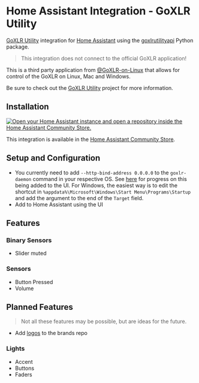 # Home Assistant Integration - GoXLR Utility

[GoXLR Utility](https://github.com/GoXLR-on-Linux/goxlr-utility) integration for [Home Assistant](https://www.home-assistant.io/) using the [goxlrutilityapi](https://github.com/timmo001/goxlr-utility-api-py) Python package.

> This integration does not connect to the official GoXLR application!

This is a third party application from [@GoXLR-on-Linux](https://github.com/GoXLR-on-Linux) that allows for control of the GoXLR on Linux, Mac and Windows.

Be sure to check out the [GoXLR Utility](https://github.com/GoXLR-on-Linux/goxlr-utility) project for more information.

## Installation

[![Open your Home Assistant instance and open a repository inside the Home Assistant Community Store.](https://my.home-assistant.io/badges/hacs_repository.svg)](https://my.home-assistant.io/redirect/hacs_repository/?owner=timmo001&repository=homeassistant-integration-goxlr-utility&category=integration)

This integration is available in the [Home Assistant Community Store](https://hacs.xyz/).

## Setup and Configuration

- You currently need to add `--http-bind-address 0.0.0.0` to the `goxlr-daemon` command in your respective OS. See [here](https://github.com/GoXLR-on-Linux/goxlr-utility/issues/64) for progress on this being added to the UI. For Windows, the easiest way is to edit the shortcut in `%appdata%\Microsoft\Windows\Start Menu\Programs\Startup` and add the argument to the end of the `Target` field.
- Add to Home Assistant using the UI

## Features

### Binary Sensors

- Slider muted

### Sensors

- Button Pressed
- Volume

## Planned Features

> Not all these features may be possible, but are ideas for the future.

- Add [logos](https://github.com/GoXLR-on-Linux/goxlr-utility/tree/main/daemon/resources) to the brands repo

<!-- ### Binary Sensors -->
<!-- ### Sensors -->
### Lights

- Accent
- Buttons
- Faders
